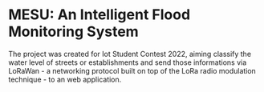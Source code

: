 # MESU: An Intelligent Flood Monitoring System

The project was created for Iot Student Contest 2022, aiming classify the water level of streets or establishments and send those informations via LoRaWan - a networking protocol built on top of the LoRa radio modulation technique - to an web application.

